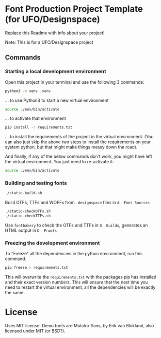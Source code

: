 # Font Production Project Template (for UFO/Designspace)
Replace this Readme with info about your project!

Note: This is for a UFO/Designspace project

## Commands
### Starting a local development environment
Open this project in your terminal and use the following 3 commands:
```bash
python3 -m venv .venv
```
... to use Python3 to start a new virtual environment

```bash
source .venv/bin/activate
```
... to activate that environment

```bash
pip install -r requirements.txt
```
... to install the requirements of the project in the virtual environment. (You can also just skip the above two steps to install the requirements on your system python, but that might make things messy down the road).

And finally, if any of the below commands don't work, you might have left the virtual environment. You just need to re-activate it:
```bash
source .venv/bin/activate
```

### Building and testing fonts
```bash
./static-build.sh
```
Build OTFs, TTFs and WOFFs from `.designspace` files in `A  Font Sources`

```bash
./static-checkOTFs.sh
./static-checkTTFs.sh
```
Use `fontbakery` to check the OTFs and TTFs in `B  Builds`, generates an HTML output in `D  Proofs`


### Freezing the development environment
To "Freeze" all the dependencies in the python environment, run this command. 
```bash
pip freeze > requirements.txt
```
This will overwrite the `requirements.txt` with the packages pip has installed and their exact version numbers. This will ensure that the next time you need to restart the virtual environment, all the dependencies will be exactly the same.

# License
Uses MIT license. Demo fonts are Mutator Sans, by Erik van Blokland, also licensed under MIT (or BSD?).
